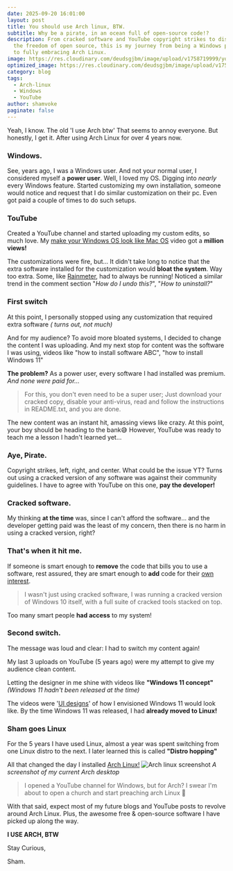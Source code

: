 ```yaml
---
date: 2025-09-20 16:01:00
layout: post
title: You should use Arch linux, BTW.
subtitle: Why be a pirate, in an ocean full of open-source code!?
description: From cracked software and YouTube copyright strikes to discovering
  the freedom of open source, this is my journey from being a Windows power user
  to fully embracing Arch Linux.
image: https://res.cloudinary.com/deudsgjbm/image/upload/v1758719999/you_should_use_arch_linux_-_shamvoke_dcmngs.webp
optimized_image: https://res.cloudinary.com/deudsgjbm/image/upload/v1758719999/you_should_use_arch_linux_-_shamvoke_dcmngs.webp
category: blog
tags:
  - Arch-linux
  - Windows
  - YouTube
author: shamvoke
paginate: false
---
```

Yeah, I know. The old 'I use Arch btw' That seems to annoy everyone. But honestly,  I get it. After using Arch Linux for over 4 years now.

### Windows.
See, years ago, I was a Windows user. And not your normal user, I considered myself a **power user**. Well, I loved my OS. Digging into *nearly* every Windows feature. Started customizing my own installation, someone would notice and request that I do similar customization on their pc. Even got paid a couple of times to do such setups.

### TouTube
Created a YouTube channel and started uploading my custom edits, so much love. My [make your Windows OS look like Mac OS](https://youtu.be/VCNGyRawkss?si=_cPN9RkEimKFdI5a) video got a **million views!** 

The customizations were fire, but... It didn't take long to notice that the extra software installed for the customization would **bloat the system**. Way too extra. Some, like [Rainmeter](https://www.rainmeter.net/), had to always be running! Noticed a similar trend in the comment section "*How do I undo this?*", "*How to uninstall?*" 

### First switch
At this point, I personally stopped using any customization that required extra software _( turns out, not much)_ 

And for my audience? To avoid more bloated systems, I decided to change the content I was uploading. And my next stop for content was the software I was using,  videos like "how to install software ABC", "how to install Windows 11"

**The problem?** As a power user, every software I had installed was premium. _And none were paid for..._

> For this, you don't even need to be a super user; Just download your cracked copy, disable your anti-virus, read and follow the instructions in README.txt, and you are done.

The new content was an instant hit, amassing views like crazy. At this point, your boy should be heading to the bank😅 However, YouTube was ready to teach me a lesson I hadn't learned yet... 

### Aye, Pirate.
Copyright strikes, left, right, and center. What could be the issue YT? Turns out using a cracked version of any software was against their community guidelines. I have to agree with YouTube on this one, **pay the developer!**

### Cracked software.
My thinking **at the time** was, since I can't afford the software... and the developer getting paid was the least of my concern, then there is no harm in using a cracked version, right?

### That's when it hit me. 
If someone is smart enough to __remove__ the code that bills you to use a software,  rest assured, they are smart enough to **add** code for their <u>own interest</u>.

> I wasn't just using cracked software, I was running a cracked version of Windows 10 itself, with a full suite of cracked tools stacked on top.

Too many smart people **had access** to my system!

### Second switch.
The message was loud and clear: I had to switch my content again!

My last 3 uploads on YouTube (5 years ago) were my attempt to give my audience clean content.

Letting the designer in me shine with videos like **"Windows 11 concept"** _(Windows 11 hadn't been released at the time)_ 

The videos were '<u>UI designs</u>' of how I envisioned Windows 11 would look like. By the time Windows 11 was released, I had **already moved to Linux!**

### Sham goes Linux

For the 5 years I have used Linux, almost a year was spent switching from one Linux distro to the next. I later learned this is called **"Distro hopping"**

All that changed the day I installed [Arch Linux!](https://archlinux.org)
![Arch linux screenshot](https://res.cloudinary.com/deudsgjbm/image/upload/v1758721330/Screenshot_20250924_141314_xb2ksn.webp "A screenshot of my current Arch desktop")
_A screenshot of my current Arch desktop_

> I opened a YouTube channel for Windows, but for Arch? I swear I'm about to open a church and start preaching arch Linux 🤣

With that said,  expect most of my future blogs and YouTube posts to revolve around Arch Linux. Plus, the awesome free & open-source software I have picked up along the way.

**I USE ARCH, BTW**

Stay Curious,

Sham.
